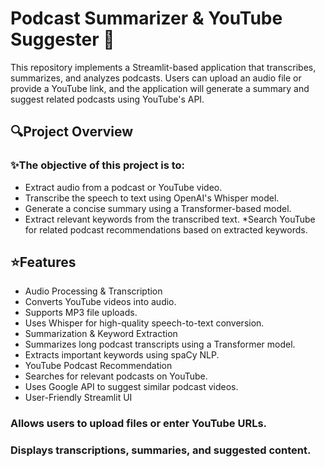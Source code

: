 # **Podcast Summarizer & YouTube Suggester** 🚀 

This repository implements a Streamlit-based application that transcribes, summarizes, and analyzes podcasts. Users can upload an audio file or provide a YouTube link, and the application will generate a summary and suggest related podcasts using YouTube's API.

## 🔍Project Overview 

### ✨The objective of this project is to:

* Extract audio from a podcast or YouTube video.
* Transcribe the speech to text using OpenAI's Whisper model.
* Generate a concise summary using a Transformer-based model.
* Extract relevant keywords from the transcribed text.
*Search YouTube for related podcast recommendations based on extracted keywords.

##  ⭐Features 

* Audio Processing & Transcription
* Converts YouTube videos into audio.
* Supports MP3 file uploads.
* Uses Whisper for high-quality speech-to-text conversion.
* Summarization & Keyword Extraction
* Summarizes long podcast transcripts using a Transformer model.
* Extracts important keywords using spaCy NLP.
* YouTube Podcast Recommendation
* Searches for relevant podcasts on YouTube.
* Uses Google API to suggest similar podcast videos.
* User-Friendly Streamlit UI

### Allows users to upload files or enter YouTube URLs.

### Displays transcriptions, summaries, and suggested content.



